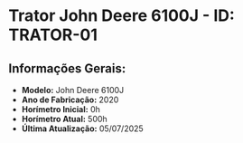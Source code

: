 # Trator John Deere 6100J - ID: TRATOR-01

## Informações Gerais:

- **Modelo:** John Deere 6100J
- **Ano de Fabricação:** 2020
- **Horímetro Inicial:** 0h
- **Horímetro Atual:** 500h
- **Última Atualização:** 05/07/2025
